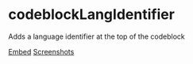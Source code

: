 # codeblockLangIdentifier

Adds a language identifier at the top of the codeblock

[Embed](https://gitcdn.xyz/repo/intrnl/discordAdditions/master/codeblockLangIdentifier/themefile.css) [Screenshots](http://imgur.com/a/WJqea)